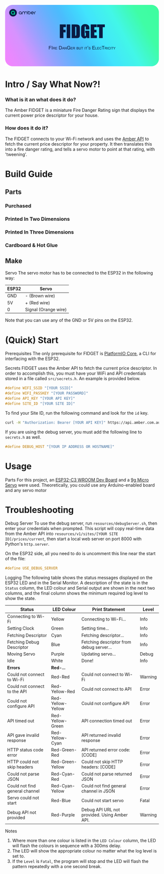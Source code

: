 ![Amber FIDGET - Fire Danger but it's Electricity](resources/images/Header/Header.png)

# Intro / Say What Now?!

### What is it an what does it do?
The Amber FIDGET is a miniature Fire Danger Rating sign that displays the current power price descriptor for your house.

### How does it do it?
The FIDGET connects to your Wi-Fi network
and uses the [Amber API](https://app.amber.com.au/developers/documentation/)
to fetch the current price descriptor for your property.
It then translates this into a fire danger rating, and tells a servo motor to point at that rating, with 'tweening'.

# Build Guide

## Parts

### Purchased

### Printed In Two Dimensions

### Printed In Three Dimensions

### Cardboard & Hot Glue

## Make

Servo
The servo motor has to be connected to the ESP32 in the following way:

| ESP32 | Servo                |
|-------|----------------------|
| GND   | - (Brown wire)       |
| 5V    | + (Red wire)         |
| 0     | Signal (Orange wire) |

Note that you can use any of the GND or 5V pins on the ESP32.

# (Quick) Start

Prerequisites
The only prerequisite for FIDGET is [PlatformIO Core](https://docs.platformio.org/en/latest/core/installation/index.html), a CLI for interfacing with the ESP32.

Secrets
FIDGET uses the Amber API to fetch the current price descriptor.
In order to accomplish this, you must have your WiFi and API credentials stored in a file called `src/secrets.h`.
An example is provided below.

```c++
#define WIFI_SSID "[YOUR SSID]"
#define WIFI_PASSKEY "[YOUR PASSWORD]"
#define API_KEY "[YOUR API KEY]"
#define SITE_ID "[YOUR SITE ID]"
```

To find your Site ID, run the following command and look for the `id` key.

```sh
curl -H "Authorization: Bearer [YOUR API KEY]" https://api.amber.com.au/v1/sites
```

If you are using the debug server, you must add the following line to `secrets.h` as well.

```c++
#define DEBUG_HOST "[YOUR IP ADDRESS OR HOSTNAME]"
```

# Usage

Parts
For this project,
an [ESP32-C3 WROOM Dev Board](https://core-electronics.com.au/esp32-c3-wroom-development-board.html) and a [9g Micro Servo](https://core-electronics.com.au/feetech-fs90-1-5kgcm-micro-servo-9g.html) were used.
Theoretically, you could use any Arduino-enabled board and any servo motor

# Troubleshooting

Debug Server
To use the debug server, run `resources/debugServer.sh`, then enter your credentials when prompted.
This script will copy real-time data from the Amber API into `resources/v1/sites/[YOUR SITE ID]/prices/current`,
then start a local web server on port 8000 with Python's `http.server`.

On the ESP32 side, all you need to do is uncomment this line near the start of the file:
```c++
#define USE_DEBUG_SERVER
```

Logging
The following table shows the status messages displayed on the ESP32 LED and in the Serial Monitor.
A description of the state is in the `Status` column,
the LED colour and Serial output are shown in the next two columns,
and the final column shows the minimum required log level to show the state.

| Status                         | LED Colour        | Print Statement                              | Level   |
|--------------------------------|-------------------|----------------------------------------------|---------|
| Connecting to Wi-Fi            | Yellow            | Connecting to Wi-Fi...                       | Info    |
| Setting Clock                  | Green             | Setting time...                              | Info    |
| Fetching Descriptor            | Cyan              | Fetching descriptor...                       | Info    |
| Fetching Debug Descriptor      | Blue              | Fetching descriptor from debug server...     | Info    |
| Moving Servo                   | Purple            | Updating servo...                            | Debug   |
| Idle                           | White             | Done!                                        | Info    |
| **Errors**                     | **Red-...**       |                                              |         |
| Could not connect to Wi-Fi     | Red-Red           | Could not connect to Wi-Fi                   | Warning |
| Could not connect to the API   | Red-Yellow-Red    | Could not connect to API                     | Error   |
| Could not configure API        | Red-Yellow-Yellow | Could not configure API                      | Error   |
| API timed out                  | Red-Yellow-Green  | API connection timed out                     | Error   |
| API gave invalid response      | Red-Yellow-Cyan   | API returned invalid response                | Error   |
| HTTP status code error         | Red-Green-Red     | API returned error code: [CODE]              | Error   |
| HTTP could not skip headers    | Red-Green-Yellow  | Could not skip HTTP headers: [CODE]          | Error   |
| Could not parse JSON           | Red-Cyan-Red      | Could not parse returned JSON                | Error   |
| Could not find general channel | Red-Cyan-Yellow   | Could not find general channel in JSON       | Error   |
| Servo could not start          | Red-Blue          | Could not start servo                        | Fatal   |
| Debug API not provided         | Red-Purple        | Debug API URL not provided. Using Amber API. | Warning |


Notes
1. Where more than one colour is listed in the `LED Colour` column,
   the LED will flash the colours in sequence with a 300ms delay.
2. The LED will show the appropriate colour no matter what the log level is set to.
3. If the `Level` is `Fatal`, the program will stop and the LED will flash the pattern repeatedly with a one second break.
